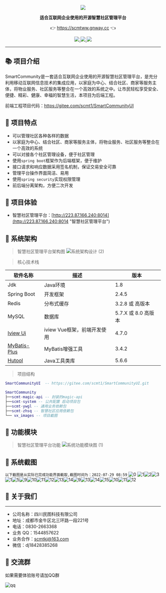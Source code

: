 <p align="center">
	<a href="hhttp://223.87.166.240:8014"><img src="http://223.87.166.240:8014/favicon.ico"></a>
</p>
<p align="center">
	<strong>适合互联网企业使用的开源智慧社区管理平台</strong>
</p>
<p align="center">
	👉 <a href="http://223.87.166.240:9123">https://scmtww.gnway.cc</a> 👈
</p>

<p align="center">
	<a target="_blank" href="https://spring.io/projects/spring-boot">
		<img src="https://img.shields.io/badge/spring%20boot-2.4.5-yellowgreen" />
	</a>
    <a target="_blank" href="https://www.oracle.com/java/technologies/javase/javase-jdk8-downloads.html">
		<img src="https://img.shields.io/badge/JDK-8-green.svg" />
	</a>
	<a target="_blank" href="http://www.gnu.org/licenses/lgpl.html">
		<img src="https://img.shields.io/badge/license-LGPL--3.0-blue" />
	</a>
</p>


-------------------------------------------------------------------------------

## 📚 项目介绍

SmartCommunity是一套适合互联网企业使用的开源智慧社区管理平台，是充分利用移动互联网信息技术的集成应用，以家庭为中心、结合社区、商家等服务主体，将物业服务、社区服务等整合在一个高效的系统之中。让市民轻松享受安全、便捷、精彩、健康、幸福的智慧生活，本项目为后端工程。

前端工程项目代码：https://gitee.com/scmt1/SmartCommunityUI


## 🍎 项目特点

* 可以管理社区各种各样的数据
* 以家庭为中心、结合社区、商家等服务主体，将物业服务、社区服务等整合在一个高效的系统
* 可以对接各个社区管理设备，便于社区管理
* 使用`spring boot`框架作为后端框架，便于维护
* 接口请求和响应数据采用签名机制，保证交易安全可靠
* 管理平台操作界面简洁、易用
* 使用`spring security`实现权限管理
* 前后端分离架构，方便二次开发

## 🍟 项目体验
- 智慧社区管理平台：[http://223.87.166.240:8014](http://223.87.166.240:8014 "智慧社区管理平台")

## 🥞 系统架构

> 智慧社区管理平台架构图
![系统架构设计 (2)](vx_images/489673311227063.png)


> 核心技术栈

| 软件名称  | 描述 | 版本
|---|---|---
|Jdk | Java环境 | 1.8
|Spring Boot | 开发框架 | 2.4.5
|Redis | 分布式缓存 | 3.2.8 或 高版本
|MySQL | 数据库 | 5.7.X 或 8.0 高版本
|[Iview Ui](http://iview.talkingdata.com/) | iview Vue框架，前端开发使用 | 4.7.0
|[MyBatis-Plus](https://mp.baomidou.com/) | MyBatis增强工具 | 3.4.2
|[Hutool](https://www.hutool.cn/) | Java工具类库 | 5.6.6

> 项目结构

```lua
SmartCommunityUI  -- https://gitee.com/scmt1/SmartCommunityUI.git

SmartCommunity
├──scmt-magic-api -- 封装的magic-api
├──scmt-system -- 公共配置 启动项目包
├──scmt-ywgl -- 通用业务依赖包
├──scmt-zhsq -- 智慧社区应用依赖包
└── vx_images -- 项目截图
```



## 🍿 功能模块

> 智慧社区管理平台功能
![系统功能模块图 (1)](vx_images/358783311239196.png)

## 🍯 系统截图

`以下截图是从实际已完成功能界面截取,截图时间为：2022-07-29 08:59`
![0](vx_images/298740511220770.png)
![1](vx_images/222680612239196.png)![2](vx_images/444280612227063.png)![3](vx_images/52840712247229.png)![1](vx_images/577575411220770.png)![5](vx_images/17870812239898.png)![9](vx_images/212191112236453.png)![10](vx_images/294551112232207.png)![11](vx_images/364281112250087.png)![12](vx_images/431811112247691.png)![13](vx_images/497841112245193.png)![14](vx_images/569941112226434.png)![9](vx_images/9.png)![13](vx_images/13.png)![14](vx_images/14.png)![15](vx_images/15.png)![10](vx_images/10.png)![11](vx_images/11.png)![12](vx_images/12.png)


## 🥪 关于我们
***
* 公司名称：四川民图科技有限公司
* 地址：成都市金牛区北三环路一段221号
* 电话：0830-2663368
* 业务 QQ：1544857622
* 业务合作：scmtkj@163.com
* 微信：dj18428385268

## 🥪 交流群
如果需要体验账号请加QQ群

![qq](vx_images/572785117230348.png)

